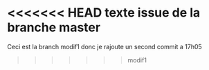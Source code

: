 <<<<<<< HEAD
texte issue de la branche master
=======
Ceci est la branch modif1
donc je rajoute un second commit a 17h05
>>>>>>> modif1
